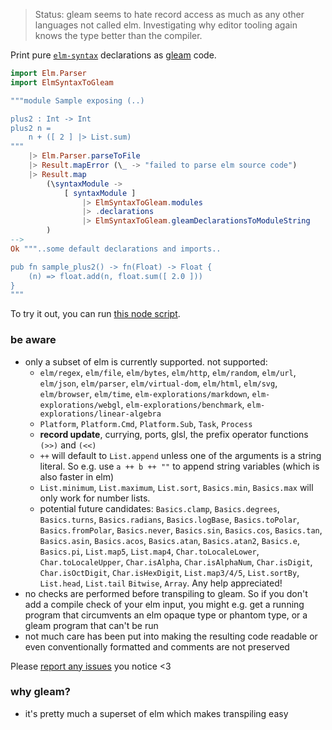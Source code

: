> Status: gleam seems to hate record access as much as any other languages not called elm.
Investigating why editor tooling again knows the type better than the compiler.

Print pure [`elm-syntax`](https://dark.elm.dmy.fr/packages/stil4m/elm-syntax/latest/) declarations as
[gleam](https://gleam.run/) code.

```elm
import Elm.Parser
import ElmSyntaxToGleam

"""module Sample exposing (..)

plus2 : Int -> Int
plus2 n =
    n + ([ 2 ] |> List.sum)
"""
    |> Elm.Parser.parseToFile
    |> Result.mapError (\_ -> "failed to parse elm source code")
    |> Result.map
        (\syntaxModule ->
            [ syntaxModule ]
                |> ElmSyntaxToGleam.modules
                |> .declarations
                |> ElmSyntaxToGleam.gleamDeclarationsToModuleString
        )
-->
Ok """..some default declarations and imports..

pub fn sample_plus2() -> fn(Float) -> Float {
    (n) => float.add(n, float.sum([ 2.0 ]))
}
"""
```

To try it out, you can
run [this node script](https://github.com/lue-bird/elm-syntax-to-gleam/tree/main/node-elm-to-gleam).

### be aware

-   only a subset of elm is currently supported. not supported:
    -   `elm/regex`, `elm/file`, `elm/bytes`, `elm/http`, `elm/random`, `elm/url`, `elm/json`, `elm/parser`, `elm/virtual-dom`,
        `elm/html`, `elm/svg`, `elm/browser`, `elm/time`, `elm-explorations/markdown`, `elm-explorations/webgl`, `elm-explorations/benchmark`, `elm-explorations/linear-algebra`
    -   `Platform`, `Platform.Cmd`, `Platform.Sub`, `Task`, `Process`
    -   **record update**, currying, ports, glsl, the prefix operator functions `(>>)` and `(<<)`
    -   `++` will default to `List.append` unless one of the arguments is a string literal. So e.g. use `a ++ b ++ ""` to append string variables (which is also faster in elm)
    - `List.minimum`, `List.maximum`, `List.sort`, `Basics.min`, `Basics.max` will only work for number lists.
    -   potential future candidates: `Basics.clamp`, `Basics.degrees`, `Basics.turns`,
        `Basics.radians`, `Basics.logBase`, `Basics.toPolar`, `Basics.fromPolar`, `Basics.never`, `Basics.sin`, `Basics.cos`, `Basics.tan`, `Basics.asin`, `Basics.acos`, `Basics.atan`, `Basics.atan2`, `Basics.e`, `Basics.pi`, `List.map5`, `List.map4`, `Char.toLocaleLower`, `Char.toLocaleUpper`, `Char.isAlpha`, `Char.isAlphaNum`, `Char.isDigit`, `Char.isOctDigit`, `Char.isHexDigit`, `List.map3/4/5`, `List.sortBy`, `List.head`, `List.tail` `Bitwise`, `Array`. Any help appreciated!
-   no checks are performed before transpiling to gleam. So if you don't add a compile check of your elm input,
    you might e.g. get a running program that circumvents an elm opaque type or phantom type, or a gleam program that can't be run
-   not much care has been put into making the resulting code readable or even conventionally formatted
    and comments are not preserved

Please [report any issues](https://github.com/lue-bird/elm-syntax-format/issues/new) you notice <3

### why gleam?
-   it's pretty much a superset of elm which makes transpiling easy
